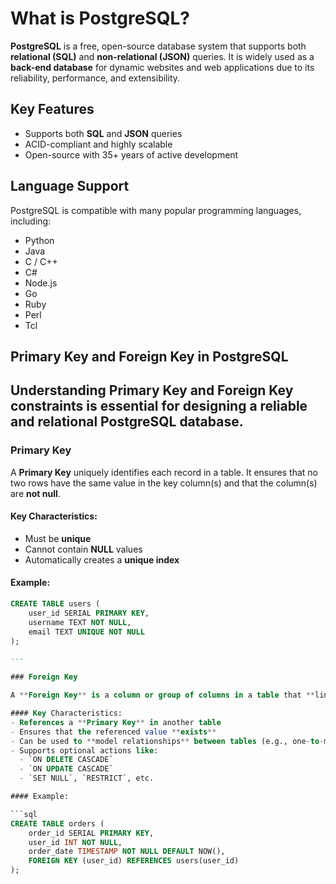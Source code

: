 # What is PostgreSQL?
**PostgreSQL** is a free, open-source database system that supports both **relational (SQL)** and **non-relational (JSON)** queries.
It is widely used as a **back-end database** for dynamic websites and web applications due to its reliability, performance, and extensibility.
## Key Features
- Supports both **SQL** and **JSON** queries
- ACID-compliant and highly scalable
- Open-source with 35+ years of active development
## Language Support
PostgreSQL is compatible with many popular programming languages, including:
- Python
- Java  
- C / C++  
- C#  
- Node.js  
- Go  
- Ruby  
- Perl  
- Tcl

##  Primary Key and Foreign Key in PostgreSQL

Understanding **Primary Key** and **Foreign Key** constraints is essential for designing a reliable and relational PostgreSQL database.
---
###  Primary Key

A **Primary Key** uniquely identifies each record in a table. It ensures that no two rows have the same value in the key column(s) and that the column(s) are **not null**.

####  Key Characteristics:
- Must be **unique**
- Cannot contain **NULL** values
- Automatically creates a **unique index**

####  Example:

```sql
CREATE TABLE users (
    user_id SERIAL PRIMARY KEY,
    username TEXT NOT NULL,
    email TEXT UNIQUE NOT NULL
);

---

### Foreign Key

A **Foreign Key** is a column or group of columns in a table that **links to the Primary Key** in another table. It is used to enforce **referential integrity**, ensuring that the relationship between records in different tables remains consistent.

#### Key Characteristics:
- References a **Primary Key** in another table
- Ensures that the referenced value **exists**
- Can be used to **model relationships** between tables (e.g., one-to-many, many-to-one)
- Supports optional actions like:
  - `ON DELETE CASCADE`
  - `ON UPDATE CASCADE`
  - `SET NULL`, `RESTRICT`, etc.

#### Example:

```sql
CREATE TABLE orders (
    order_id SERIAL PRIMARY KEY,
    user_id INT NOT NULL,
    order_date TIMESTAMP NOT NULL DEFAULT NOW(),
    FOREIGN KEY (user_id) REFERENCES users(user_id)
);


